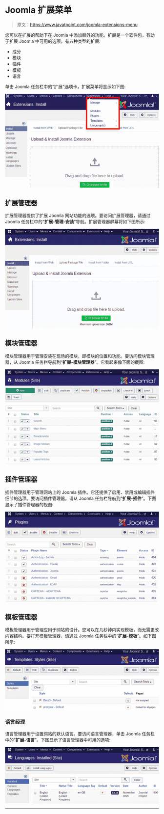 # Joomla 扩展菜单

> 原文：<https://www.javatpoint.com/joomla-extensions-menu>

您可以在扩展的帮助下在 Joomla 中添加额外的功能。扩展是一个软件包，有助于扩展 Joomla 中可用的选项。有五种类型的扩展:

*   成分
*   模块
*   插件
*   模板
*   语言

单击 Joomla 任务栏中的“扩展”选项卡，扩展菜单将显示如下图:

![Joomla Extensions Menu](img/aab2990db44655f3c7433edd290250be.png)

## 扩展管理器

扩展管理器提供了扩展 Joomla 网站功能的选项。要访问扩展管理器，请通过 Joomla 任务栏中的“**扩展-管理-安装**”导航。扩展管理器屏幕将如下图所示:

![Joomla Extensions Menu](img/3879dcd779ccb001c2ab22c7568dffdf.png)

## 模块管理器

模块管理器用于管理安装在现场的模块，即模块的位置和功能。要访问模块管理器，从 Joomla 任务栏导航到“**扩展-模块管理器**”。它看起来像下面的截图:

![Joomla Extensions Menu](img/38d9f6d4e7a01caea34b2ab2dd7c0f46.png)

## 插件管理器

插件管理器用于管理网站上的 Joomla 插件。它还提供了启用、禁用或编辑插件细节的选项。要访问插件管理器，请从 Joomla 任务栏导航到“**扩展-插件**”。下图显示了插件管理器的视图:

![Joomla Extensions Menu](img/ce806db1d4ac6879e7cec0ad8a1776ad.png)

## 模板管理器

模板管理器用于管理应用于网站的设计。您可以在几秒钟内实现模板，而无需更改内容结构。要打开模板管理器，请通过 Joomla 任务栏中的“**扩展-模板**”。如下图所示:

![Joomla Extensions Menu](img/f0960f1845ed7d6ebfbff5acbf702bfc.png)

### 语言经理

语言管理器用于设置网站的默认语言。要访问语言管理器，单击 Joomla 任务栏中的“**扩展-语言**”。下图显示了语言管理器中可用的选项:

![Joomla Extensions Menu](img/bee0b00f487f2c05d1b506f9946c0d1f.png)

* * *